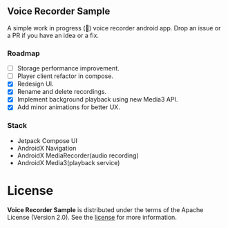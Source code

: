## Voice Recorder Sample
A  simple work in progress (🚧) voice recorder android app. Drop an issue or a PR if you have an idea or a fix.
### Roadmap
* [ ] Storage performance improvement.
* [ ] Player client refactor in compose.
* [x] Redesign UI.
* [x] Rename and delete recordings.
* [x] Implement background playback using new Media3 API.
* [x] Add minor animations for better UX.

### Stack
* Jetpack Compose UI
* AndroidX Navigation
* AndroidX MediaRecorder(audio recording)
* AndroidX Media3(playback service)

# License

**Voice Recorder Sample** is distributed under the terms of the Apache License (Version 2.0). See the
[license](LICENSE) for more information.
